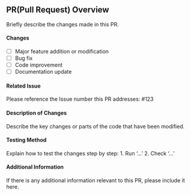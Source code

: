 ## PR(Pull Request) Overview

Briefly describe the changes made in this PR.

#### Changes

- [ ] Major feature addition or modification
- [ ] Bug fix
- [ ] Code improvement
- [ ] Documentation update

#### Related Issue

Please reference the Issue number this PR addresses: #123

#### Description of Changes

Describe the key changes or parts of the code that have been modified.

#### Testing Method

Explain how to test the changes step by step: 1. Run ‘…’ 2. Check ‘…’

#### Additional Information

If there is any additional information relevant to this PR, please include it here.
